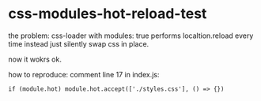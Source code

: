 # css-modules-hot-reload-test

the problem: css-loader with modules: true performs localtion.reload every time instead just silently swap css in place.

now it wokrs ok.

how to reproduce:
comment line 17 in index.js:

```if (module.hot) module.hot.accept(['./styles.css'], () => {})```